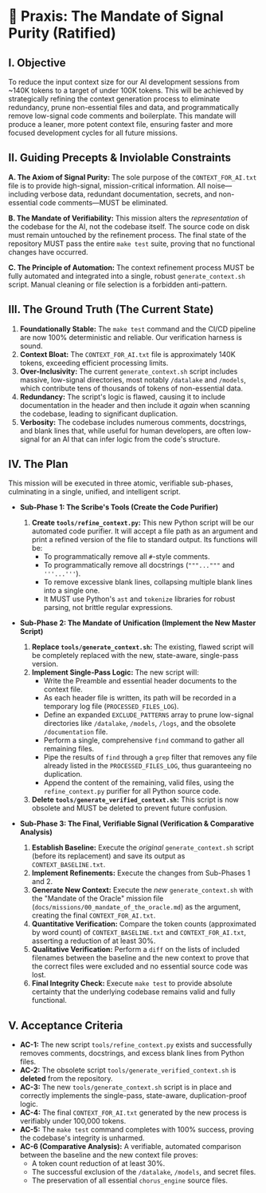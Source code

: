# 🔱 Praxis: The Mandate of Signal Purity (Ratified)

## I. Objective

To reduce the input context size for our AI development sessions from ~140K tokens to a target of under 100K tokens. This will be achieved by strategically refining the context generation process to eliminate redundancy, prune non-essential files and data, and programmatically remove low-signal code comments and boilerplate. This mandate will produce a leaner, more potent context file, ensuring faster and more focused development cycles for all future missions.

## II. Guiding Precepts & Inviolable Constraints

**A. The Axiom of Signal Purity:**
The sole purpose of the `CONTEXT_FOR_AI.txt` file is to provide high-signal, mission-critical information. All noise—including verbose data, redundant documentation, secrets, and non-essential code comments—MUST be eliminated.

**B. The Mandate of Verifiability:**
This mission alters the _representation_ of the codebase for the AI, not the codebase itself. The source code on disk must remain untouched by the refinement process. The final state of the repository MUST pass the entire `make test` suite, proving that no functional changes have occurred.

**C. The Principle of Automation:**
The context refinement process MUST be fully automated and integrated into a single, robust `generate_context.sh` script. Manual cleaning or file selection is a forbidden anti-pattern.

## III. The Ground Truth (The Current State)

1.  **Foundationally Stable:** The `make test` command and the CI/CD pipeline are now 100% deterministic and reliable. Our verification harness is sound.
2.  **Context Bloat:** The `CONTEXT_FOR_AI.txt` file is approximately 140K tokens, exceeding efficient processing limits.
3.  **Over-Inclusivity:** The current `generate_context.sh` script includes massive, low-signal directories, most notably `/datalake` and `/models`, which contribute tens of thousands of tokens of non-essential data.
4.  **Redundancy:** The script's logic is flawed, causing it to include documentation in the header and then include it _again_ when scanning the codebase, leading to significant duplication.
5.  **Verbosity:** The codebase includes numerous comments, docstrings, and blank lines that, while useful for human developers, are often low-signal for an AI that can infer logic from the code's structure.

## IV. The Plan

This mission will be executed in three atomic, verifiable sub-phases, culminating in a single, unified, and intelligent script.

- **Sub-Phase 1: The Scribe's Tools (Create the Code Purifier)**

  1.  **Create `tools/refine_context.py`:** This new Python script will be our automated code purifier. It will accept a file path as an argument and print a refined version of the file to standard output. Its functions will be:
      - To programmatically remove all `#`-style comments.
      - To programmatically remove all docstrings (`"""..."""` and `'''...'''`).
      - To remove excessive blank lines, collapsing multiple blank lines into a single one.
      - It MUST use Python's `ast` and `tokenize` libraries for robust parsing, not brittle regular expressions.

- **Sub-Phase 2: The Mandate of Unification (Implement the New Master Script)**

  1.  **Replace `tools/generate_context.sh`:** The existing, flawed script will be completely replaced with the new, state-aware, single-pass version.
  2.  **Implement Single-Pass Logic:** The new script will:
      - Write the Preamble and essential header documents to the context file.
      - As each header file is written, its path will be recorded in a temporary log file (`PROCESSED_FILES_LOG`).
      - Define an expanded `EXCLUDE_PATTERNS` array to prune low-signal directories like `/datalake`, `/models`, `/logs`, and the obsolete `/documentation` file.
      - Perform a single, comprehensive `find` command to gather all remaining files.
      - Pipe the results of `find` through a `grep` filter that removes any file already listed in the `PROCESSED_FILES_LOG`, thus guaranteeing no duplication.
      - Append the content of the remaining, valid files, using the `refine_context.py` purifier for all Python source code.
  3.  **Delete `tools/generate_verified_context.sh`:** This script is now obsolete and MUST be deleted to prevent future confusion.

- **Sub-Phase 3: The Final, Verifiable Signal (Verification & Comparative Analysis)**
  1.  **Establish Baseline:** Execute the _original_ `generate_context.sh` script (before its replacement) and save its output as `CONTEXT_BASELINE.txt`.
  2.  **Implement Refinements:** Execute the changes from Sub-Phases 1 and 2.
  3.  **Generate New Context:** Execute the _new_ `generate_context.sh` with the "Mandate of the Oracle" mission file (`docs/missions/00_mandate_of_the_oracle.md`) as the argument, creating the final `CONTEXT_FOR_AI.txt`.
  4.  **Quantitative Verification:** Compare the token counts (approximated by word count) of `CONTEXT_BASELINE.txt` and `CONTEXT_FOR_AI.txt`, asserting a reduction of at least 30%.
  5.  **Qualitative Verification:** Perform a `diff` on the lists of included filenames between the baseline and the new context to prove that the correct files were excluded and no essential source code was lost.
  6.  **Final Integrity Check:** Execute `make test` to provide absolute certainty that the underlying codebase remains valid and fully functional.

## V. Acceptance Criteria

- **AC-1:** The new script `tools/refine_context.py` exists and successfully removes comments, docstrings, and excess blank lines from Python files.
- **AC-2:** The obsolete script `tools/generate_verified_context.sh` is **deleted** from the repository.
- **AC-3:** The new `tools/generate_context.sh` script is in place and correctly implements the single-pass, state-aware, duplication-proof logic.
- **AC-4:** The final `CONTEXT_FOR_AI.txt` generated by the new process is verifiably under 100,000 tokens.
- **AC-5:** The `make test` command completes with 100% success, proving the codebase's integrity is unharmed.
- **AC-6 (Comparative Analysis):** A verifiable, automated comparison between the baseline and the new context file proves:
  - A token count reduction of at least 30%.
  - The successful exclusion of the `/datalake`, `/models`, and secret files.
  - The preservation of all essential `chorus_engine` source files.
